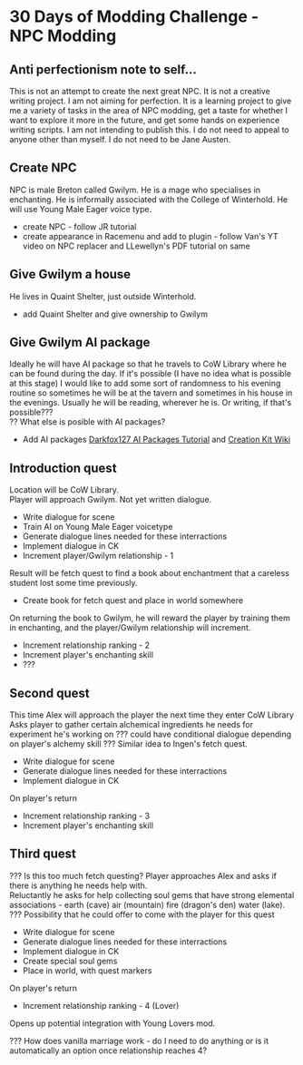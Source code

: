 # 30 Days of Modding Challenge - NPC Modding

## Anti perfectionism note to self...
This is not an attempt to create the next great NPC.  It is not a creative writing project.  I am not aiming for perfection.  It is a learning project to give me a
variety of tasks in the area of NPC modding, get a taste for whether I want to explore it more in the future, and get some hands on experience writing scripts. 
I am not intending to publish this.  I do not need to appeal to anyone other than myself.  I do not need to be Jane Austen.

## Create NPC
NPC is male Breton called Gwilym.  He is a mage who specialises in enchanting.  He is informally associated with the College of Winterhold.
He will use Young Male Eager voice type.  
- create NPC - follow JR tutorial
- create appearance in Racemenu and add to plugin - follow Van's YT video on NPC replacer and LLewellyn's PDF tutorial on same

## Give Gwilym a house
He lives in Quaint Shelter, just outside Winterhold.  
- add Quaint Shelter and give ownership to Gwilym

## Give Gwilym AI package
Ideally he will have AI package so that he travels to CoW Library where he can be found during the day.  If it's possible (I have no idea what is possible at this stage)
I would like to add some sort of randomness to his evening routine so sometimes he will be at the tavern and sometimes in his house in the evenings.  Usually he will be reading, 
wherever he is.  Or writing, if that's possible???  
?? What else is posible with AI packages?  
- Add AI packages [Darkfox127 AI Packages Tutorial](https://youtu.be/E3Nd8LXYRA0) and [Creation Kit Wiki](https://www.creationkit.com/index.php?title=Category:Packages)


## Introduction quest
Location will be CoW Library.  
Player will approach Gwilym.  Not yet written dialogue.  
- Write dialogue for scene
- Train AI on Young Male Eager voicetype
- Generate dialogue lines needed for these interractions
- Implement dialogue in CK
- Increment player/Gwilym relationship - 1

Result will be fetch quest to find a book about enchantment that a careless student lost some time previously.  
- Create book for fetch quest and place in world somewhere

On returning the book to Gwilym, he will reward the player by training them in enchanting, and the player/Gwilym relationship will increment.    
- Increment relationship ranking - 2
- Increment player's enchanting skill
- ???

## Second quest
This time Alex will approach the player the next time they enter CoW Library
Asks player to gather certain alchemical ingredients he needs for experiment he's working on
??? could have conditional dialogue depending on player's alchemy skill ???
Similar idea to Ingen's fetch quest.  
- Write dialogue for scene
- Generate dialogue lines needed for these interractions
- Implement dialogue in CK

On player's return
- Increment relationship ranking - 3
- Increment player's enchanting skill

## Third quest  
??? Is this too much fetch questing?
Player approaches Alex and asks if there is anything he needs help with.  
Reluctantly he asks for help collecting soul gems that have strong elemental associations - earth (cave) air (mountain) fire (dragon's den) water (lake).  
??? Possibility that he could offer to come with the player for this quest  
- Write dialogue for scene
- Generate dialogue lines needed for these interractions
- Implement dialogue in CK
- Create special soul gems
- Place in world, with quest markers

On player's return
- Increment relationship ranking - 4 (Lover)

Opens up potential integration with Young Lovers mod.

??? How does vanilla marriage work - do I need to do anything or is it automatically an option once relationship reaches 4?







